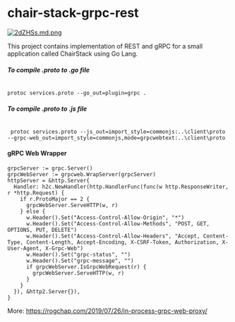 # chair-stack-grpc-rest
[![2dZHSs.md.png](https://i.ibb.co/WDZHJdp/chairstack.png)](https://i.ibb.co/WDZHJdp/chairstack.png)

This project contains implementation of REST and gRPC for a small application called ChairStack using Go Lang. 

##### To compile .proto to .go file
```

protoc services.proto --go_out=plugin=grpc .

```

##### To compile .proto to .js file
```

 protoc services.proto --js_out=import_style=commonjs:..\client\proto --grpc-web_out=import_style=commonjs,mode=grpcwebtext:..\client\proto

```

#### gRPC Web Wrapper
```
grpcServer := grpc.Server()
grpcWebServer := grpcweb.WrapServer(grpcServer)
httpServer = &http.Server{
  Handler: h2c.NewHandler(http.HandlerFunc(func(w http.ResponseWriter, r *http.Request) { 
    if r.ProtoMajor == 2 {
      grpcWebServer.ServeHTTP(w, r)
    } else { 
      w.Header().Set("Access-Control-Allow-Origin", "*")
      w.Header().Set("Access-Control-Allow-Methods", "POST, GET, OPTIONS, PUT, DELETE")
      w.Header().Set("Access-Control-Allow-Headers", "Accept, Content-Type, Content-Length, Accept-Encoding, X-CSRF-Token, Authorization, X-User-Agent, X-Grpc-Web")
      w.Header().Set("grpc-status", "")
      w.Header().Set("grpc-message", "") 
      if grpcWebServer.IsGrpcWebRequest(r) {
        grpcWebServer.ServeHTTP(w, r) 
      }
    }
  }), &http2.Server{}),
}
```

More: https://rogchap.com/2019/07/26/in-process-grpc-web-proxy/

